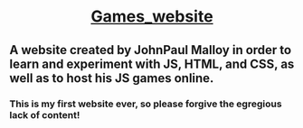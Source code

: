 # <p align = "center"> [Games_website](https://randomguy70.github.io/games_website/) </p>
## A website created by JohnPaul Malloy in order to learn and experiment with JS, HTML, and CSS, as well as to host his JS games online.
### This is my first website ever, so please forgive the egregious lack of content!